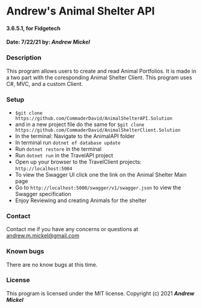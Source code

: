 # Andrew's Animal Shelter API
#### 3.6.5.1, for Fidgetech
#### Date: 7/22/21  by: _**Andrew Mickel**_
### Description
This program allows users to create and read Animal Portfolios. It is made in a two part with the coresponding Animal Shelter Client. This program uses C#, MVC, and a custom Client.
### Setup
* `$git clone https://github.com/CommaderDavid/AnimalShelterAPI.Solution`
* and in a new project file do the same for `$git clone https://github.com/CommaderDavid/AnimalShelterClient.Solution`
* In the terminal: Navigate to the AnimalAPI folder
* In terminal run `dotnet ef database update`
* Run `dotnet restore` in the terminal
* Run `dotnet run` in the TravelAPI project
* Open up your browser to the TravelClient projects: `http://localhost:5004`
* To view the Swagger UI click one the link on the Animal Shelter Main page
* Go to `http://localhost:5000/swagger/v1/swagger.json` to view the Swagger specification
* Enjoy Reviewing and creating Animals for the shelter
### Contact
Contact me if you have any concerns or questions at andrew.m.mickel@gmail.com
### Known bugs
There are no know bugs at this time.
### License
This program is licensed under the MIT license.
Copyright (c) 2021 _**Andrew Mickel**_